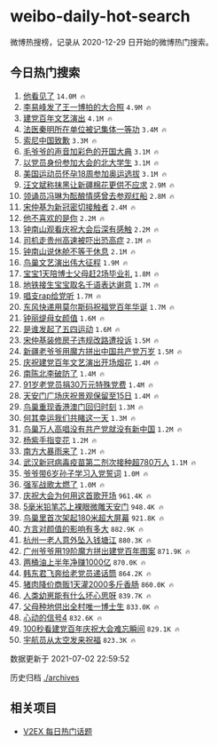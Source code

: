 # weibo-daily-hot-search

微博热搜榜，记录从 2020-12-29 日开始的微博热门搜索。

## 今日热门搜索

<!-- BEGIN -->

1. [他看见了](https://s.weibo.com/weibo?q=%23%E4%BB%96%E7%9C%8B%E8%A7%81%E4%BA%86%23&Refer=top) `14.0M 🔥`
1. [李易峰发了王一博拍的大合照](https://s.weibo.com/weibo?q=%23%E6%9D%8E%E6%98%93%E5%B3%B0%E5%8F%91%E4%BA%86%E7%8E%8B%E4%B8%80%E5%8D%9A%E6%8B%8D%E7%9A%84%E5%A4%A7%E5%90%88%E7%85%A7%23&Refer=top) `4.9M 🔥`
1. [建党百年文艺演出](https://s.weibo.com/weibo?q=%23%E5%BB%BA%E5%85%9A%E7%99%BE%E5%B9%B4%E6%96%87%E8%89%BA%E6%BC%94%E5%87%BA%23&Refer=top) `4.1M 🔥`
1. [法医秦明所在单位被记集体一等功](https://s.weibo.com/weibo?q=%23%E6%B3%95%E5%8C%BB%E7%A7%A6%E6%98%8E%E6%89%80%E5%9C%A8%E5%8D%95%E4%BD%8D%E8%A2%AB%E8%AE%B0%E9%9B%86%E4%BD%93%E4%B8%80%E7%AD%89%E5%8A%9F%23&Refer=top) `3.4M 🔥`
1. [索尼中国致歉](https://s.weibo.com/weibo?q=%23%E7%B4%A2%E5%B0%BC%E4%B8%AD%E5%9B%BD%E8%87%B4%E6%AD%89%23&Refer=top) `3.3M 🔥`
1. [毛爷爷的声音加彩色的开国大典](https://s.weibo.com/weibo?q=%23%E6%AF%9B%E7%88%B7%E7%88%B7%E7%9A%84%E5%A3%B0%E9%9F%B3%E5%8A%A0%E5%BD%A9%E8%89%B2%E7%9A%84%E5%BC%80%E5%9B%BD%E5%A4%A7%E5%85%B8%23&Refer=top) `3.1M 🔥`
1. [以党员身份参加大会的北大学生](https://s.weibo.com/weibo?q=%23%E4%BB%A5%E5%85%9A%E5%91%98%E8%BA%AB%E4%BB%BD%E5%8F%82%E5%8A%A0%E5%A4%A7%E4%BC%9A%E7%9A%84%E5%8C%97%E5%A4%A7%E5%AD%A6%E7%94%9F%23&Refer=top) `3.1M 🔥`
1. [美国运动员怀孕18周参加奥运选拔](https://s.weibo.com/weibo?q=%23%E7%BE%8E%E5%9B%BD%E8%BF%90%E5%8A%A8%E5%91%98%E6%80%80%E5%AD%9518%E5%91%A8%E5%8F%82%E5%8A%A0%E5%A5%A5%E8%BF%90%E9%80%89%E6%8B%94%23&Refer=top) `3.1M 🔥`
1. [汪文斌称抹黑让新疆棉花更供不应求](https://s.weibo.com/weibo?q=%23%E6%B1%AA%E6%96%87%E6%96%8C%E7%A7%B0%E6%8A%B9%E9%BB%91%E8%AE%A9%E6%96%B0%E7%96%86%E6%A3%89%E8%8A%B1%E6%9B%B4%E4%BE%9B%E4%B8%8D%E5%BA%94%E6%B1%82%23&Refer=top) `2.9M 🔥`
1. [领诵员冯琳为酝酿情感曾去参观红船](https://s.weibo.com/weibo?q=%23%E9%A2%86%E8%AF%B5%E5%91%98%E5%86%AF%E7%90%B3%E4%B8%BA%E9%85%9D%E9%85%BF%E6%83%85%E6%84%9F%E6%9B%BE%E5%8E%BB%E5%8F%82%E8%A7%82%E7%BA%A2%E8%88%B9%23&Refer=top) `2.8M 🔥`
1. [宋仲基为新冠密切接触者](https://s.weibo.com/weibo?q=%23%E5%AE%8B%E4%BB%B2%E5%9F%BA%E4%B8%BA%E6%96%B0%E5%86%A0%E5%AF%86%E5%88%87%E6%8E%A5%E8%A7%A6%E8%80%85%23&Refer=top) `2.4M 🔥`
1. [他不喜欢的是你](https://s.weibo.com/weibo?q=%23%E4%BB%96%E4%B8%8D%E5%96%9C%E6%AC%A2%E7%9A%84%E6%98%AF%E4%BD%A0%23&Refer=top) `2.2M 🔥`
1. [钟南山观看庆祝大会后深有感触](https://s.weibo.com/weibo?q=%23%E9%92%9F%E5%8D%97%E5%B1%B1%E8%A7%82%E7%9C%8B%E5%BA%86%E7%A5%9D%E5%A4%A7%E4%BC%9A%E5%90%8E%E6%B7%B1%E6%9C%89%E6%84%9F%E8%A7%A6%23&Refer=top) `2.2M 🔥`
1. [司机走贵州高速被吓出恐高症](https://s.weibo.com/weibo?q=%23%E5%8F%B8%E6%9C%BA%E8%B5%B0%E8%B4%B5%E5%B7%9E%E9%AB%98%E9%80%9F%E8%A2%AB%E5%90%93%E5%87%BA%E6%81%90%E9%AB%98%E7%97%87%23&Refer=top) `2.1M 🔥`
1. [钟南山说休舱不等于休息](https://s.weibo.com/weibo?q=%23%E9%92%9F%E5%8D%97%E5%B1%B1%E8%AF%B4%E4%BC%91%E8%88%B1%E4%B8%8D%E7%AD%89%E4%BA%8E%E4%BC%91%E6%81%AF%23&Refer=top) `2.1M 🔥`
1. [鸟巢文艺演出伟大征程](https://s.weibo.com/weibo?q=%23%E9%B8%9F%E5%B7%A2%E6%96%87%E8%89%BA%E6%BC%94%E5%87%BA%E4%BC%9F%E5%A4%A7%E5%BE%81%E7%A8%8B%23&Refer=top) `1.9M 🔥`
1. [宝宝1天陪博士父母赶2场毕业礼](https://s.weibo.com/weibo?q=%23%E5%AE%9D%E5%AE%9D1%E5%A4%A9%E9%99%AA%E5%8D%9A%E5%A3%AB%E7%88%B6%E6%AF%8D%E8%B5%B62%E5%9C%BA%E6%AF%95%E4%B8%9A%E7%A4%BC%23&Refer=top) `1.8M 🔥`
1. [地铁接生宝宝取名千语表达谢意](https://s.weibo.com/weibo?q=%23%E5%9C%B0%E9%93%81%E6%8E%A5%E7%94%9F%E5%AE%9D%E5%AE%9D%E5%8F%96%E5%90%8D%E5%8D%83%E8%AF%AD%E8%A1%A8%E8%BE%BE%E8%B0%A2%E6%84%8F%23&Refer=top) `1.7M 🔥`
1. [唱支rap给党听](https://s.weibo.com/weibo?q=%23%E5%94%B1%E6%94%AFrap%E7%BB%99%E5%85%9A%E5%90%AC%23&Refer=top) `1.7M 🔥`
1. [东风快递用莫尔斯码祝福党百年华诞](https://s.weibo.com/weibo?q=%23%E4%B8%9C%E9%A3%8E%E5%BF%AB%E9%80%92%E7%94%A8%E8%8E%AB%E5%B0%94%E6%96%AF%E7%A0%81%E7%A5%9D%E7%A6%8F%E5%85%9A%E7%99%BE%E5%B9%B4%E5%8D%8E%E8%AF%9E%23&Refer=top) `1.7M 🔥`
1. [钟丽缇母女颜值](https://s.weibo.com/weibo?q=%23%E9%92%9F%E4%B8%BD%E7%BC%87%E6%AF%8D%E5%A5%B3%E9%A2%9C%E5%80%BC%23&Refer=top) `1.6M 🔥`
1. [是谁发起了五四运动](https://s.weibo.com/weibo?q=%23%E6%98%AF%E8%B0%81%E5%8F%91%E8%B5%B7%E4%BA%86%E4%BA%94%E5%9B%9B%E8%BF%90%E5%8A%A8%23&Refer=top) `1.6M 🔥`
1. [宋仲基装修房子违规改路遭投诉](https://s.weibo.com/weibo?q=%23%E5%AE%8B%E4%BB%B2%E5%9F%BA%E8%A3%85%E4%BF%AE%E6%88%BF%E5%AD%90%E8%BF%9D%E8%A7%84%E6%94%B9%E8%B7%AF%E9%81%AD%E6%8A%95%E8%AF%89%23&Refer=top) `1.5M 🔥`
1. [新疆老爷爷用魔方拼出中国共产党万岁](https://s.weibo.com/weibo?q=%23%E6%96%B0%E7%96%86%E8%80%81%E7%88%B7%E7%88%B7%E7%94%A8%E9%AD%94%E6%96%B9%E6%8B%BC%E5%87%BA%E4%B8%AD%E5%9B%BD%E5%85%B1%E4%BA%A7%E5%85%9A%E4%B8%87%E5%B2%81%23&Refer=top) `1.5M 🔥`
1. [庆祝建党百年文艺演出开场烟花](https://s.weibo.com/weibo?q=%23%E5%BA%86%E7%A5%9D%E5%BB%BA%E5%85%9A%E7%99%BE%E5%B9%B4%E6%96%87%E8%89%BA%E6%BC%94%E5%87%BA%E5%BC%80%E5%9C%BA%E7%83%9F%E8%8A%B1%23&Refer=top) `1.4M 🔥`
1. [南陈北李破防了](https://s.weibo.com/weibo?q=%23%E5%8D%97%E9%99%88%E5%8C%97%E6%9D%8E%E7%A0%B4%E9%98%B2%E4%BA%86%23&Refer=top) `1.4M 🔥`
1. [91岁老党员捐30万元特殊党费](https://s.weibo.com/weibo?q=%2391%E5%B2%81%E8%80%81%E5%85%9A%E5%91%98%E6%8D%9030%E4%B8%87%E5%85%83%E7%89%B9%E6%AE%8A%E5%85%9A%E8%B4%B9%23&Refer=top) `1.4M 🔥`
1. [天安门广场庆祝景观保留至15日](https://s.weibo.com/weibo?q=%23%E5%A4%A9%E5%AE%89%E9%97%A8%E5%B9%BF%E5%9C%BA%E5%BA%86%E7%A5%9D%E6%99%AF%E8%A7%82%E4%BF%9D%E7%95%99%E8%87%B315%E6%97%A5%23&Refer=top) `1.4M 🔥`
1. [鸟巢重现香港澳门回归时刻](https://s.weibo.com/weibo?q=%23%E9%B8%9F%E5%B7%A2%E9%87%8D%E7%8E%B0%E9%A6%99%E6%B8%AF%E6%BE%B3%E9%97%A8%E5%9B%9E%E5%BD%92%E6%97%B6%E5%88%BB%23&Refer=top) `1.3M 🔥`
1. [何其幸运我们共睹这一天](https://s.weibo.com/weibo?q=%23%E4%BD%95%E5%85%B6%E5%B9%B8%E8%BF%90%E6%88%91%E4%BB%AC%E5%85%B1%E7%9D%B9%E8%BF%99%E4%B8%80%E5%A4%A9%23&Refer=top) `1.3M 🔥`
1. [鸟巢万人高唱没有共产党就没有新中国](https://s.weibo.com/weibo?q=%23%E9%B8%9F%E5%B7%A2%E4%B8%87%E4%BA%BA%E9%AB%98%E5%94%B1%E6%B2%A1%E6%9C%89%E5%85%B1%E4%BA%A7%E5%85%9A%E5%B0%B1%E6%B2%A1%E6%9C%89%E6%96%B0%E4%B8%AD%E5%9B%BD%23&Refer=top) `1.2M 🔥`
1. [杨紫手指变花](https://s.weibo.com/weibo?q=%23%E6%9D%A8%E7%B4%AB%E6%89%8B%E6%8C%87%E5%8F%98%E8%8A%B1%23&Refer=top) `1.2M 🔥`
1. [南方大暴雨来了](https://s.weibo.com/weibo?q=%23%E5%8D%97%E6%96%B9%E5%A4%A7%E6%9A%B4%E9%9B%A8%E6%9D%A5%E4%BA%86%23&Refer=top) `1.2M 🔥`
1. [武汉新冠病毒疫苗第二剂次接种超780万人](https://s.weibo.com/weibo?q=%23%E6%AD%A6%E6%B1%89%E6%96%B0%E5%86%A0%E7%97%85%E6%AF%92%E7%96%AB%E8%8B%97%E7%AC%AC%E4%BA%8C%E5%89%82%E6%AC%A1%E6%8E%A5%E7%A7%8D%E8%B6%85780%E4%B8%87%E4%BA%BA%23&Refer=top) `1.1M 🔥`
1. [爷爷带6岁孙子学习入党誓词](https://s.weibo.com/weibo?q=%E7%88%B7%E7%88%B7%E5%B8%A66%E5%B2%81%E5%AD%99%E5%AD%90%E5%AD%A6%E4%B9%A0%E5%85%A5%E5%85%9A%E8%AA%93%E8%AF%8D&Refer=top) `1.0M 🔥`
1. [强军战歌太燃了](https://s.weibo.com/weibo?q=%23%E5%BC%BA%E5%86%9B%E6%88%98%E6%AD%8C%E5%A4%AA%E7%87%83%E4%BA%86%23&Refer=top) `1.0M 🔥`
1. [庆祝大会为何用这首歌开场](https://s.weibo.com/weibo?q=%23%E5%BA%86%E7%A5%9D%E5%A4%A7%E4%BC%9A%E4%B8%BA%E4%BD%95%E7%94%A8%E8%BF%99%E9%A6%96%E6%AD%8C%E5%BC%80%E5%9C%BA%23&Refer=top) `961.4K 🔥`
1. [5毫米铅笔芯上裸眼微雕天安门](https://s.weibo.com/weibo?q=%235%E6%AF%AB%E7%B1%B3%E9%93%85%E7%AC%94%E8%8A%AF%E4%B8%8A%E8%A3%B8%E7%9C%BC%E5%BE%AE%E9%9B%95%E5%A4%A9%E5%AE%89%E9%97%A8%23&Refer=top) `948.4K 🔥`
1. [鸟巢里首次架起180米超大屏幕](https://s.weibo.com/weibo?q=%23%E9%B8%9F%E5%B7%A2%E9%87%8C%E9%A6%96%E6%AC%A1%E6%9E%B6%E8%B5%B7180%E7%B1%B3%E8%B6%85%E5%A4%A7%E5%B1%8F%E5%B9%95%23&Refer=top) `921.8K 🔥`
1. [方言对颜值的影响有多大](https://s.weibo.com/weibo?q=%23%E6%96%B9%E8%A8%80%E5%AF%B9%E9%A2%9C%E5%80%BC%E7%9A%84%E5%BD%B1%E5%93%8D%E6%9C%89%E5%A4%9A%E5%A4%A7%23&Refer=top) `882.9K 🔥`
1. [杭州一老人意外坠入钱塘江](https://s.weibo.com/weibo?q=%E6%9D%AD%E5%B7%9E%E4%B8%80%E8%80%81%E4%BA%BA%E6%84%8F%E5%A4%96%E5%9D%A0%E5%85%A5%E9%92%B1%E5%A1%98%E6%B1%9F&Refer=top) `880.3K 🔥`
1. [广州爷爷用19阶魔方拼出建党百年图案](https://s.weibo.com/weibo?q=%23%E5%B9%BF%E5%B7%9E%E7%88%B7%E7%88%B7%E7%94%A819%E9%98%B6%E9%AD%94%E6%96%B9%E6%8B%BC%E5%87%BA%E5%BB%BA%E5%85%9A%E7%99%BE%E5%B9%B4%E5%9B%BE%E6%A1%88%23&Refer=top) `871.9K 🔥`
1. [两桶油上半年净赚1000亿](https://s.weibo.com/weibo?q=%23%E4%B8%A4%E6%A1%B6%E6%B2%B9%E4%B8%8A%E5%8D%8A%E5%B9%B4%E5%87%80%E8%B5%9A1000%E4%BA%BF%23&Refer=top) `870.0K 🔥`
1. [韩东君飞奔给老党员递话筒](https://s.weibo.com/weibo?q=%23%E9%9F%A9%E4%B8%9C%E5%90%9B%E9%A3%9E%E5%A5%94%E7%BB%99%E8%80%81%E5%85%9A%E5%91%98%E9%80%92%E8%AF%9D%E7%AD%92%23&Refer=top) `864.2K 🔥`
1. [猪肉降价商贩1天灌2000多斤香肠](https://s.weibo.com/weibo?q=%23%E7%8C%AA%E8%82%89%E9%99%8D%E4%BB%B7%E5%95%86%E8%B4%A91%E5%A4%A9%E7%81%8C2000%E5%A4%9A%E6%96%A4%E9%A6%99%E8%82%A0%23&Refer=top) `860.0K 🔥`
1. [人类幼崽能有什么坏心思呀](https://s.weibo.com/weibo?q=%23%E4%BA%BA%E7%B1%BB%E5%B9%BC%E5%B4%BD%E8%83%BD%E6%9C%89%E4%BB%80%E4%B9%88%E5%9D%8F%E5%BF%83%E6%80%9D%E5%91%80%23&Refer=top) `839.7K 🔥`
1. [父母种地供出全村唯一博士生](https://s.weibo.com/weibo?q=%23%E7%88%B6%E6%AF%8D%E7%A7%8D%E5%9C%B0%E4%BE%9B%E5%87%BA%E5%85%A8%E6%9D%91%E5%94%AF%E4%B8%80%E5%8D%9A%E5%A3%AB%E7%94%9F%23&Refer=top) `833.0K 🔥`
1. [心动的信号4](https://s.weibo.com/weibo?q=%23%E5%BF%83%E5%8A%A8%E7%9A%84%E4%BF%A1%E5%8F%B74%23&Refer=top) `832.6K 🔥`
1. [100秒看建党百年庆祝大会难忘瞬间](https://s.weibo.com/weibo?q=%23100%E7%A7%92%E7%9C%8B%E5%BB%BA%E5%85%9A%E7%99%BE%E5%B9%B4%E5%BA%86%E7%A5%9D%E5%A4%A7%E4%BC%9A%E9%9A%BE%E5%BF%98%E7%9E%AC%E9%97%B4%23&Refer=top) `829.1K 🔥`
1. [宇航员从太空发来祝福](https://s.weibo.com/weibo?q=%23%E5%AE%87%E8%88%AA%E5%91%98%E4%BB%8E%E5%A4%AA%E7%A9%BA%E5%8F%91%E6%9D%A5%E7%A5%9D%E7%A6%8F%23&Refer=top) `823.3K 🔥`

数据更新于 2021-07-02 22:59:52

<!-- END -->

历史归档 [./archives](./archives)

## 相关项目

- [V2EX 每日热门话题](https://github.com/boojack/v2ex-daily-hot-topic)
